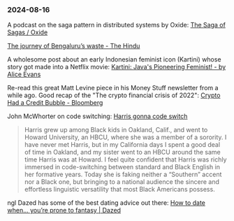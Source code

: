 ### 2024-08-16

A podcast on the saga pattern in distributed systems by Oxide: [The Saga of Sagas / Oxide](https://oxide.computer/podcasts/oxide-and-friends/2043273)

[The journey of Bengaluru’s waste - The Hindu](https://www.thehindu.com/news/cities/bangalore/the-journey-of-bengalurus-waste/article68525627.ece)

A wholesome post about an early Indonesian feminist icon (Kartini) whose story got made into a Netflix movie: [Kartini: Java's Pioneering Feminist! - by Alice Evans](https://www.ggd.world/p/kartini-javas-pioneering-feminist)

Re-read this great Matt Levine piece in his Money Stuff newsletter from a while ago. Good recap of the "The crypto financial crisis of 2022": [Crypto Had a Credit Bubble - Bloomberg](https://www.bloomberg.com/opinion/articles/2022-12-05/crypto-had-a-credit-bubble?utm_source=website&utm_medium=share&utm_campaign=copy)

John McWhorter on code switching: [Harris gonna code switch](https://messaging-custom-newsletters.nytimes.com/dynamic/render?campaign_id=229&emc=edit_jm_20240815&instance_id=131718&isViewInBrowser=true&nl=john-mcwhorter&paid_regi=1&regi_id=49089689&segment_id=175228&te=1&uri=nyt%3A%2F%2Fnewsletter%2F4bac64ae-70dd-5db5-bfe2-32abb39e8941&user_id=7aaabf0d71933f976c55b0f4b1bd9f88)
> Harris grew up among Black kids in Oakland, Calif., and went to Howard University, an HBCU, where she was a member of a sorority. I have never met Harris, but in my California days I spent a good deal of time in Oakland, and my sister went to an HBCU around the same time Harris was at Howard. I feel quite confident that Harris was richly immersed in code-switching between standard and Black English in her formative years. Today she is faking neither a “Southern” accent nor a Black one, but bringing to a national audience the sincere and effortless linguistic versatility that most Black Americans possess.

ngl Dazed has some of the best dating advice out there: [How to date when... you’re prone to fantasy | Dazed](https://www.dazeddigital.com/life-culture/article/64371/1/how-to-date-when-you-re-prone-to-fantasy-love-relationships)

